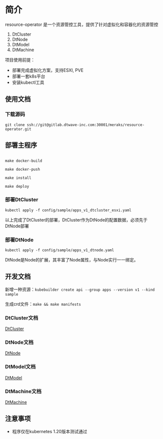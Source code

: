 # 简介

resource-operator 是一个资源管控工具，提供了针对虚拟化和容器化的资源管控

1. DtCluster
2. DtNode
3. DtModel
4. DtMachine

项目使用前提：
* 部署完成虚拟化方案，支持ESXI, PVE
* 部署一套k8s平台
* 安装kubectl工具

## 使用文档

### 下载源码

```shell
git clone ssh://git@gitlab.dtwave-inc.com:30001/meraks/resource-operator.git
```

## 部署主程序

```shell

make docker-build 

make docker-push 

make install 

make deploy 

```


### 部署DtCluster

```shell
kubectl apply -f config/sample/apps_v1_dtcluster_esxi.yaml
```

以上完成了DtCluster的部署，DtCluster作为DtNode的配置数据，必须先于DtNode部署

### 部署DtNode

```shell
kubectl apply -f config/sample/apps_v1_dtnode.yaml
```
DtNode是Node的扩展，其丰富了Node属性，与Node实行一一绑定。


## 开发文档

新增一种资源：`kubebuilder create api --group apps --version v1 --kind sample`

生成crd文件：`make && make manifests`

### DtCluster文档

[DtCluster](docs/dtcluster.md)

### DtNode文档

[DtNode](docs/dtnode.md)

### DtModel文档

[DtModel](docs/dtmodel.md)

### DtMachine文档

[DtMachine](docs/dtmachine.md)

## 注意事项

* 程序仅在kubernetes 1.20版本测试通过


